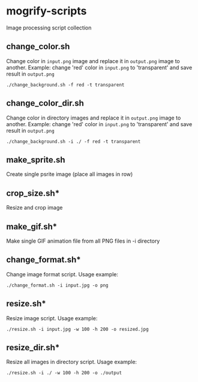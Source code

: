 # mogrify-scripts
Image processing script collection

## change_color.sh
Change color in `input.png` image and replace it in `output.png` image to another. Example: change 'red' color in `input.png` to 'transparent' and save result in `output.png`
```
./change_background.sh -f red -t transparent
```

## change_color_dir.sh
Change color in directory images and replace it in `output.png` image to another. Example: change 'red' color in `input.png` to 'transparent' and save result in `output.png`
```
./change_background.sh -i ./ -f red -t transparent
```

## make_sprite.sh
Create single psrite image (place all images in row)

## crop_size.sh*
Resize and crop image

## make_gif.sh*
Make single GIF animation file from all PNG files in -i directory

## change_format.sh*
Change image format script. Usage example:
```
./change_format.sh -i input.jpg -o png
```

## resize.sh*
Resize image script. Usage example:
```
./resize.sh -i input.jpg -w 100 -h 200 -o resized.jpg
```

## resize_dir.sh*
Resize all images in directory script. Usage example:
```
./resize.sh -i ./ -w 100 -h 200 -o ./output
```
